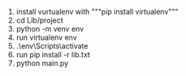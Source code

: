 1. install vurtualenv with """pip install virtualenv"""
2. cd Lib/project
3. python -m venv env
4. run virtualenv env 
5. .\env\Scripts\activate
6. run pip install -r lib.txt
7. python main.py